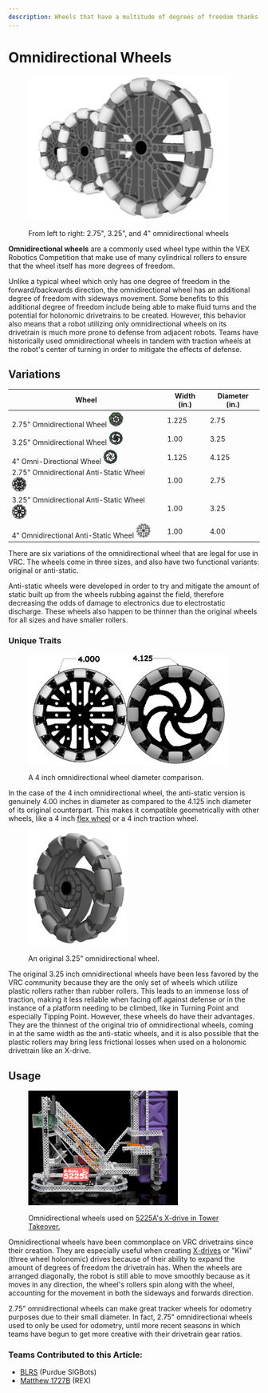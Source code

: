 ```yaml
---
description: Wheels that have a multitude of degrees of freedom thanks to their rollers.
---
```


# Omnidirectional Wheels

<figure><img src="../../../.gitbook/assets/omniwheelprogression.png" alt=""><figcaption><p>From left to right: 2.75", 3.25", and 4" omnidirectional wheels</p></figcaption></figure>

**Omnidirectional wheels** are a commonly used wheel type within the VEX Robotics Competition that make use of many cylindrical rollers to ensure that the wheel itself has more degrees of freedom.&#x20;

Unlike a typical wheel which only has one degree of freedom in the forward/backwards direction, the omnidirectional wheel has an additional degree of freedom with sideways movement. Some benefits to this additional degree of freedom include being able to make fluid turns and the potential for holonomic drivetrains to be created. However, this behavior also means that a robot utilizing only omnidirectional wheels on its drivetrain is much more prone to defense from adjacent robots. Teams have historically used omnidirectional wheels in tandem with traction wheels at the robot's center of turning in order to mitigate the effects of defense.

## Variations

| Wheel                                                                                                 | Width (in.) | Diameter (in.) |
| ----------------------------------------------------------------------------------------------------- | ----------- | -------------- |
| 2.75" Omnidirectional Wheel ![](<../../../.gitbook/assets/2.75omniwheelicon (1).png>)                 | 1.225       | 2.75           |
| 3.25" Omnidirectional Wheel ![](../../../.gitbook/assets/3.25omniwheelicon.png)                       | 1.00        | 3.25           |
| 4" Omni-Directional Wheel ![](../../../.gitbook/assets/4omniwheelicon.png)                            | 1.125       | 4.125          |
| 2.75" Omnidirectional Anti-Static Wheel ![](../../../.gitbook/assets/2.75antistaticomniwheelicon.png) | 1.00        | 2.75           |
| 3.25" Omnidirectional Anti-Static Wheel ![](../../../.gitbook/assets/3.25antistaticomniwheelicon.png) | 1.00        | 3.25           |
| 4" Omnidirectional Anti-Static Wheel ![](../../../.gitbook/assets/4antistaticomniwheelicon.png)       | 1.00        | 4.00           |

There are six variations of the omnidirectional wheel that are legal for use in VRC. The wheels come in three sizes, and also have two functional variants: original or anti-static.&#x20;

Anti-static wheels were developed in order to try and mitigate the amount of static built up from the wheels rubbing against the field, therefore decreasing the odds of damage to electronics due to electrostatic discharge. These wheels also happen to be thinner than the original wheels for all sizes and have smaller rollers.

### Unique Traits

<figure><img src="../../../.gitbook/assets/4inchomniwheelcomparison.png" alt=""><figcaption><p>A 4 inch omnidirectional wheel diameter comparison.</p></figcaption></figure>

In the case of the 4 inch omnidirectional wheel, the anti-static version is genuinely 4.00 inches in diameter as compared to the 4.125 inch diameter of its original counterpart. This makes it compatible geometrically with other wheels, like a 4 inch [flex wheel](flex-wheels.md) or a 4 inch traction wheel.

<figure><img src="../../../.gitbook/assets/325omniwheel.png" alt=""><figcaption><p>An original 3.25" omnidirectional wheel.</p></figcaption></figure>

The original 3.25 inch omnidirectional wheels have been less favored by the VRC community because they are the only set of wheels which utilize plastic rollers rather than rubber rollers. This leads to an immense loss of traction, making it less reliable when facing off against defense or in the instance of a platform needing to be climbed, like in Turning Point and especially Tipping Point. However, these wheels do have their advantages. They are the thinnest of the original trio of omnidirectional wheels, coming in at the same width as the anti-static wheels, and it is also possible that the plastic rollers may bring less frictional losses when used on a holonomic drivetrain like an X-drive.&#x20;

## Usage

<figure><img src="../../../.gitbook/assets/5225drivetrain.png" alt=""><figcaption><p>Omnidirectional wheels used on <a href="../../../vex-cad/remembering-the-best/5225a-tower-takeover.md">5225A's X-drive in Tower Takeover.</a></p></figcaption></figure>

Omnidirectional wheels have been commonplace on VRC drivetrains since their creation. They are especially useful when creating [X-drives](../../vex-drivetrains.md) or "Kiwi" (three wheel holonomic) drives because of their ability to expand the amount of degrees of freedom the drivetrain has. When the wheels are arranged diagonally, the robot is still able to move smoothly because as it moves in any direction, the wheel's rollers spin along with the wheel, accounting for the movement in both the sideways and forwards direction.

2.75" omnidirectional wheels can make great tracker wheels for odometry purposes due to their small diameter. In fact, 2.75" omnidirectional wheels used to only be used for odometry, until more recent seasons in which teams have begun to get more creative with their drivetrain gear ratios.&#x20;

### Teams Contributed to this Article:

* [BLRS](https://purduesigbots.com/) (Purdue SIGBots)
* [Matthew 1727B](https://www.youtube.com/@matthew1727b) (REX)
